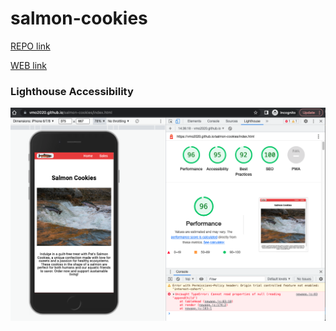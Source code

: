 # salmon-cookies

[REPO link](https://github.com/VMO2020/salmon-cookies)

[WEB link](https://vmo2020.github.io/salmon-cookies/index.html)

### Lighthouse Accessibility

![Lighthouse](images/Lighthouse.png)
